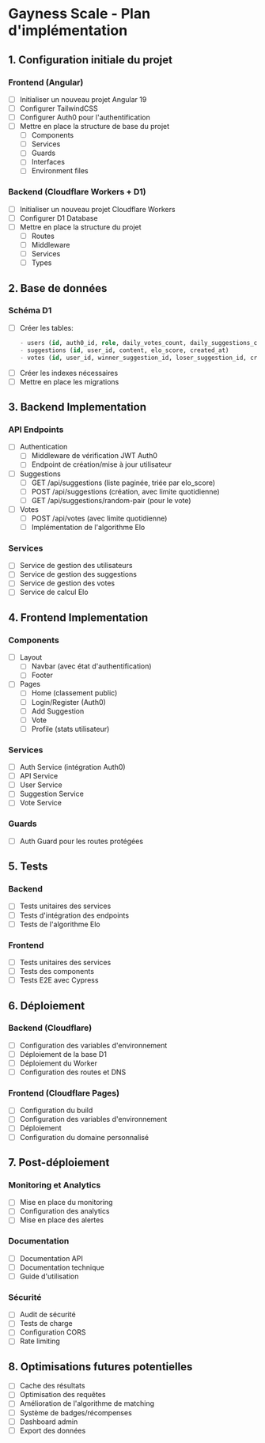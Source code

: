 # Gayness Scale - Plan d'implémentation

## 1. Configuration initiale du projet

### Frontend (Angular)
- [ ] Initialiser un nouveau projet Angular 19
- [ ] Configurer TailwindCSS
- [ ] Configurer Auth0 pour l'authentification
- [ ] Mettre en place la structure de base du projet
  - [ ] Components
  - [ ] Services
  - [ ] Guards
  - [ ] Interfaces
  - [ ] Environment files

### Backend (Cloudflare Workers + D1)
- [ ] Initialiser un nouveau projet Cloudflare Workers
- [ ] Configurer D1 Database
- [ ] Mettre en place la structure du projet
  - [ ] Routes
  - [ ] Middleware
  - [ ] Services
  - [ ] Types

## 2. Base de données

### Schéma D1
- [ ] Créer les tables:
  ```sql
  - users (id, auth0_id, role, daily_votes_count, daily_suggestions_count, last_vote_date, last_suggestion_date)
  - suggestions (id, user_id, content, elo_score, created_at)
  - votes (id, user_id, winner_suggestion_id, loser_suggestion_id, created_at)
  ```
- [ ] Créer les indexes nécessaires
- [ ] Mettre en place les migrations

## 3. Backend Implementation

### API Endpoints
- [ ] Authentication
  - [ ] Middleware de vérification JWT Auth0
  - [ ] Endpoint de création/mise à jour utilisateur

- [ ] Suggestions
  - [ ] GET /api/suggestions (liste paginée, triée par elo_score)
  - [ ] POST /api/suggestions (création, avec limite quotidienne)
  - [ ] GET /api/suggestions/random-pair (pour le vote)

- [ ] Votes
  - [ ] POST /api/votes (avec limite quotidienne)
  - [ ] Implémentation de l'algorithme Elo

### Services
- [ ] Service de gestion des utilisateurs
- [ ] Service de gestion des suggestions
- [ ] Service de gestion des votes
- [ ] Service de calcul Elo

## 4. Frontend Implementation

### Components
- [ ] Layout
  - [ ] Navbar (avec état d'authentification)
  - [ ] Footer

- [ ] Pages
  - [ ] Home (classement public)
  - [ ] Login/Register (Auth0)
  - [ ] Add Suggestion
  - [ ] Vote
  - [ ] Profile (stats utilisateur)

### Services
- [ ] Auth Service (intégration Auth0)
- [ ] API Service
- [ ] User Service
- [ ] Suggestion Service
- [ ] Vote Service

### Guards
- [ ] Auth Guard pour les routes protégées

## 5. Tests

### Backend
- [ ] Tests unitaires des services
- [ ] Tests d'intégration des endpoints
- [ ] Tests de l'algorithme Elo

### Frontend
- [ ] Tests unitaires des services
- [ ] Tests des components
- [ ] Tests E2E avec Cypress

## 6. Déploiement

### Backend (Cloudflare)
- [ ] Configuration des variables d'environnement
- [ ] Déploiement de la base D1
- [ ] Déploiement du Worker
- [ ] Configuration des routes et DNS

### Frontend (Cloudflare Pages)
- [ ] Configuration du build
- [ ] Configuration des variables d'environnement
- [ ] Déploiement
- [ ] Configuration du domaine personnalisé

## 7. Post-déploiement

### Monitoring et Analytics
- [ ] Mise en place du monitoring
- [ ] Configuration des analytics
- [ ] Mise en place des alertes

### Documentation
- [ ] Documentation API
- [ ] Documentation technique
- [ ] Guide d'utilisation

### Sécurité
- [ ] Audit de sécurité
- [ ] Tests de charge
- [ ] Configuration CORS
- [ ] Rate limiting

## 8. Optimisations futures potentielles

- [ ] Cache des résultats
- [ ] Optimisation des requêtes
- [ ] Amélioration de l'algorithme de matching
- [ ] Système de badges/récompenses
- [ ] Dashboard admin
- [ ] Export des données 